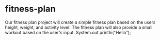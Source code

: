 # fitness-plan
Our fitness plan project will create a simple fitness plan based on the users height, weight, and activity level. The fitness plan will also provide a small workout based on the user's input.
System.out.println("Hello");
